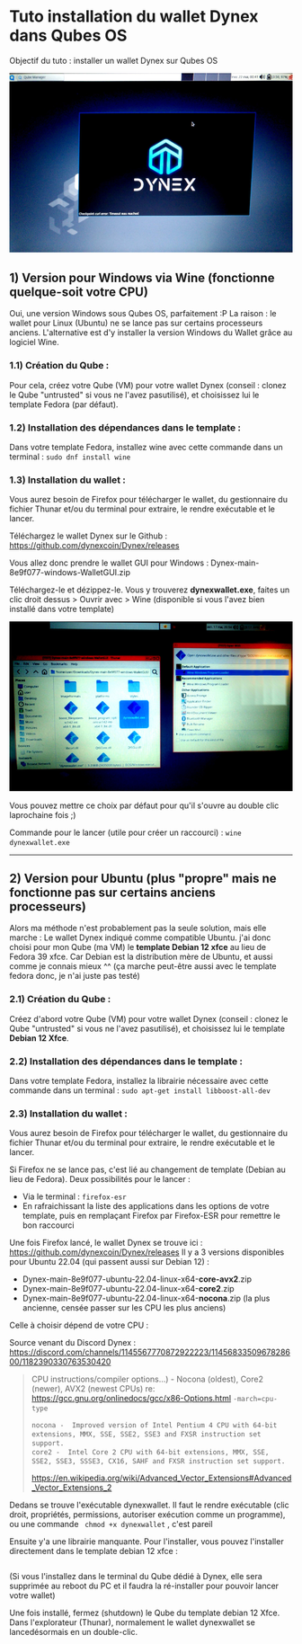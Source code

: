 # Tuto installation du wallet Dynex dans Qubes OS

Objectif du tuto : installer un wallet Dynex sur Qubes OS

![Qubes_Dynex](/IMG/Qubes-dynex01.jpg)

## 1) Version pour Windows via Wine (fonctionne quelque-soit votre CPU)

Oui, une version Windows sous Qubes OS, parfaitement :P
La raison : le wallet pour Linux (Ubuntu) ne se lance pas sur certains processeurs anciens. L'alternative est d'y installer la version Windows du Wallet grâce au logiciel Wine.

### 1.1) Création du Qube :

Pour cela, créez votre Qube (VM) pour votre wallet Dynex (conseil : clonez le Qube "untrusted" si vous ne l'avez pasutilisé), et choisissez lui le template Fedora (par défaut).

### 1.2) Installation des dépendances dans le template :

Dans votre template Fedora, installez wine avec cette commande dans un terminal :
`sudo dnf install wine`

### 1.3) Installation du wallet :

Vous aurez besoin de Firefox pour télécharger le wallet, du gestionnaire du fichier Thunar et/ou du terminal pour extraire, le rendre exécutable et le lancer.

Téléchargez le wallet Dynex sur le Github : https://github.com/dynexcoin/Dynex/releases

Vous allez donc prendre le wallet GUI pour Windows :  Dynex-main-8e9f077-windows-WalletGUI.zip

Téléchargez-le et dézippez-le. Vous y trouverez **dynexwallet.exe**, faites un clic droit dessus > Ouvrir avec > Wine (disponible si vous l'avez bien installé dans votre template)

![Qubes_Dynex Wine](/IMG/Qubes-dynex02.jpg)


Vous pouvez mettre ce choix par défaut pour qu'il s'ouvre au double clic laprochaine fois ;)

Commande pour le lancer (utile pour créer un raccourci) : `wine dynexwallet.exe`

---

## 2) Version pour Ubuntu (plus "propre" mais ne fonctionne pas sur certains anciens processeurs)

Alors ma méthode n'est probablement pas la seule solution, mais elle marche :
Le wallet Dynex indiqué comme compatible Ubuntu. j'ai donc choisi pour mon Qube (ma VM) le **template Debian 12 xfce** au lieu de Fedora 39 xfce. Car Debian est la distribution mère de Ubuntu, et aussi comme je connais mieux ^^ (ça marche peut-être aussi avec le template fedora donc, je n'ai juste pas testé)

### 2.1) Création du Qube :

Créez d'abord votre Qube (VM) pour votre wallet Dynex (conseil : clonez le Qube "untrusted" si vous ne l'avez pasutilisé), et choisissez lui le template **Debian 12 Xfce**.

### 2.2) Installation des dépendances dans le template :

Dans votre template Fedora, installez la librairie nécessaire avec cette commande dans un terminal :
`sudo apt-get install libboost-all-dev`

### 2.3) Installation du wallet :

Vous aurez besoin de Firefox pour télécharger le wallet, du gestionnaire du fichier Thunar et/ou du terminal pour extraire, le rendre exécutable et le lancer.

Si Firefox ne se lance pas, c'est lié au changement de template (Debian au lieu de Fedora). Deux possibilités pour le lancer :
- Via le terminal : `firefox-esr`
- En rafraichissant la liste des applications dans les options de votre template, puis en remplaçant Firefox par Firefox-ESR pour remettre le bon raccourci

Une fois Firefox lancé, le wallet Dynex se trouve ici : https://github.com/dynexcoin/Dynex/releases
Il y a 3 versions disponibles pour Ubuntu 22.04 (qui passent aussi sur Debian 12) :
- Dynex-main-8e9f077-ubuntu-22.04-linux-x64-**core-avx2**.zip 
- Dynex-main-8e9f077-ubuntu-22.04-linux-x64-**core2**.zip
- Dynex-main-8e9f077-ubuntu-22.04-linux-x64-**nocona**.zip (la plus ancienne, censée passer sur les CPU les plus anciens)

Celle à choisir dépend de votre CPU :

Source venant du Discord Dynex : https://discord.com/channels/1145567770872922223/1145683350967828600/1182390330763530420

>CPU instructions/compiler options...) - Nocona (oldest), Core2 (newer), AVX2 (newest CPUs)
>re: https://gcc.gnu.org/onlinedocs/gcc/x86-Options.html `-march=cpu-type`
>```
>nocona -  Improved version of Intel Pentium 4 CPU with 64-bit extensions, MMX, SSE, SSE2, SSE3 and FXSR instruction set support.
>core2 -  Intel Core 2 CPU with 64-bit extensions, MMX, SSE, SSE2, SSE3, SSSE3, CX16, SAHF and FXSR instruction set support.
>```
>https://en.wikipedia.org/wiki/Advanced_Vector_Extensions#Advanced_Vector_Extensions_2

Dedans se trouve l'exécutable dynexwallet.
Il faut le rendre exécutable (clic droit, propriétés, permissions, autoriser exécution comme un programme), ou une commande ` chmod +x dynexwallet` , c'est pareil

Ensuite y'a une librairie manquante. Pour l'installer, vous pouvez l'installer directement dans le template debian 12 xfce :
```
```
(Si vous l'installez dans le terminal du Qube dédié à Dynex, elle sera supprimée au reboot du PC et il faudra la ré-installer pour pouvoir lancer votre wallet)

Une fois installé, fermez (shutdown) le Qube du template debian 12 Xfce.
Dans l'explorateur (Thunar), normalement le wallet dynexwallet se lancedésormais en un double-clic.



